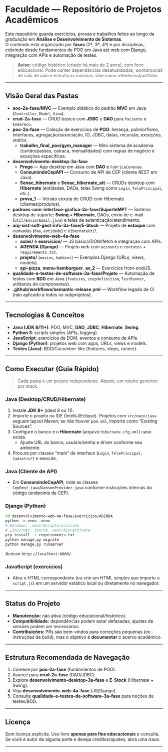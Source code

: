 # Faculdade — Repositório de Projetos Acadêmicos

Este repositório guarda exercícios, provas e trabalhos feitos ao longo da graduação em **Análise e Desenvolvimento de Sistemas**.  
O conteúdo está organizado por **fases** (2ª, 3ª, 4ª) e por disciplinas, cobrindo desde fundamentos de POO em Java até web com Django, integração com APIs e automação de testes.

> **Aviso:** código histórico (criado há mais de 2 anos), com foco educacional. Pode conter dependências desatualizadas, _workarounds_ de sala de aula e estruturas mínimas. Use como referência/portfólio.

---

## Visão Geral das Pastas

- **aoo-2a-fase/MVC** — Exemplo didático do padrão **MVC** em Java (`Controller`, `Model`, `View`).
- **crud-2a-fase** — CRUD básico com **JDBC** e **DAO** para `Paciente` e `Endereco`.
- **poo-2a-fase** — Coleção de exercícios de **POO**: herança, polimorfismo, interfaces, agregação/associação, IO, JDBC, datas, recursão, exceções, _statics_.  
  - **trabalho_final_poo/gym_manager** — Mini-sistema de academia (cartão/passes, catraca, mensalidades) com regras de negócio e exceções específicas.
- **desenvolvimento-desktop-3a-fase**
  - **Prego** — App desktop em Java com **DAO** e `FabricaConexao`.
  - **ConsumindoCepAPI** — Consumo de API de CEP (cliente REST em Java).
  - **Senac_hibernate** e **Senac_hibernate_att** — CRUDs desktop com **Hibernate** (entidades, DAOs, telas Swing como `Login`, `TelaPrincipal`, etc.).
  - **prova_1** — Versão enxuta de CRUD com Hibernate (clientes/produtos).
- **padroes-com-interface-grafica-3a-fase/SuporteMPT** — Sistema desktop de suporte: **Swing + Hibernate**, DAOs, envio de e-mail (`util/EnviarEmail.java`) e telas de autenticação/atendimento.
- **arq-sist-soft-gest-info-3a-fase/E-Stock** — Projeto de **estoque** com camadas (`dao`, `entidade`) e `HibernateUtil`.
- **desenvolvimento-web-4a-fase**
  - **aulas/** e **exercicios/** — JS básico/DOM/fetch e integração com APIs.
  - **AGENDA (Django)** — Projeto web com `accounts` e `contatos` + `requirements.txt`.
  - **projeto/** (`movies`, `hobbies`) — Exemplos Django (URLs, views, models).
  - **api-pizza**, **menu-hamburguer**, **av_2** — Exercícios front-end/JS.
- **qualidade-e-testes-de-software-3a-fase/Projeto** — Automação de testes com **BDD** em Java (`features`, `stepdefinition`, `TestRunner`, utilitários de componentes).
- **.github/workflows/semantic-release.yml** — Workflow legado de CI (não aplicado a todos os subprojetos).

---

## Tecnologias & Conceitos

- **Java (JDK 8/11+)**: POO, MVC, **DAO**, **JDBC**, **Hibernate**, **Swing**.
- **Python 3**: scripts simples (APIs, logging).
- **JavaScript**: exercícios de DOM, eventos e consumo de APIs.
- **Django (Python)**: projetos web com apps, URLs, views e models.
- **Testes (Java)**: BDD/Cucumber-like (features, steps, runner).

---

## Como Executar (Guia Rápido)

> Cada pasta é um projeto independente. Abaixo, um roteiro genérico por stack.

### Java (Desktop/CRUD/Hibernate)
1. Instale **JDK 8+** (ideal 8 ou 11).
2. Importe o projeto na IDE (IntelliJ/Eclipse). Projetos com `src/main/java` seguem layout Maven; se não houver `pom.xml`, importe como “Existing Sources”.
3. Configure o banco e o **Hibernate** (arquivo `hibernate.cfg.xml`) caso exista.  
   - Ajuste URL do banco, usuário/senha e driver conforme seu ambiente.
4. Procure por classes “_main_” de interface (`Login`, `TelaPrincipal`, `Cadastro*`) e execute.

### Java (Cliente de API)
- Em **ConsumindoCepAPI**, rode as classes `CepRest.java`/`GensonProvider.java` conforme instruções internas do código (endpoints de CEP).

### Django (Python)
```bash
cd desenvolvimento-web-4a-fase/exercicios/AGENDA
python -m venv .venv
# Windows: .venv\Scripts\activate
# Linux/Mac: source .venv/bin/activate
pip install -r requirements.txt
python manage.py migrate
python manage.py runserver
````

Acesse `http://localhost:8000/`.

### JavaScript (exercícios)

* Abra o HTML correspondente (ou crie um HTML simples que importe o `script.js`) em um servidor estático local ou diretamente no navegador.

---

## Status do Projeto

* **Manutenção:** não ativa (código educacional/histórico).
* **Compatibilidade:** dependências podem estar defasadas; ajustes de versões podem ser necessários.
* **Contribuições:** PRs são bem-vindos para correções pequenas (ex.: instruções de build), mas o objetivo é **documentar** o acervo acadêmico.

---

## Estrutura Recomendada de Navegação

1. Comece por **poo-2a-fase** (fundamentos de POO).
2. Avance para **crud-2a-fase** (DAO/JDBC).
3. Explore **desenvolvimento-desktop-3a-fase** e **E-Stock** (Hibernate + Swing).
4. Veja **desenvolvimento-web-4a-fase** (JS/Django).
5. Consulte **qualidade-e-testes-de-software-3a-fase** para noções de testes/BDD.

---

## Licença

Sem licença explícita. Uso livre **apenas para fins educacionais** e consulta.
Se você é autor de alguma parte e deseja créditos/ajustes, abra uma *issue*.

---
